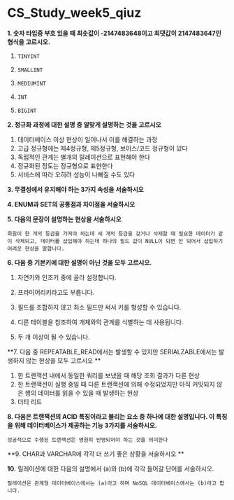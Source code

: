 # CS_Study_week5_qiuz



**1.   숫자 타입중 부호 있을 때 최솟값이 -2147483648이고 최댓값이 2147483647인 형식을 고르시오.**

1. `TINYINT`
2. `SMALLINT`
3. `MEDIUMINT`

4. `INT`

5. `BIGINT`

   

**2.  정규화 과정에 대한 설명 중 알맞게 설명하는 것을 고르시오**

1. 데이터베이스 이상 현상이 일어나서 이를 해결하는 과정
2. 고급 정규형에는 제4정규형, 제5정규형, 보이스/코드 정규형이 있다
3. 독립적인 관계는 별개의 릴레이션으로 표현해야 한다
4. 정규화된 정도는 정규형으로 표현한다
5. 서비스에 따라 오히려 성능이 나빠질 수도 있다



**3. 무결성에서 유지해야 하는 3가지 속성을 서술하시오**



**4. ENUM과 SET의 공통점과 차이점을 서술하시오**



**5. 다음의 문장이 설명하는 현상을 서술하시오**

```
회원이 한 개의 등급을 가져야 하는데 세 개의 등급을 갖거나 삭제할 때 필요한 데이터가 같이 삭제되고, 데이터를 삽입해야 하는데 하나의 필드 값이 NULL이 되면 안 되어서 삽입하기 어려운 현상을 말합니다.
```



**6.  다음 중 기본키에 대한 설명이 아닌 것을  모두 고르시오.**

1. 자연키와 인조키 중에 골라 설정합니다.

2. 프라미어리키라고도 부릅니다.

3. 필드를 조합하지 않고 최소 필드만 써서 키를 형성할 수 있습니다.
4. 디른 테이블을 참조하여 개체와의 관계를 식별하는 데 사용됩니다.
5. 두 개 이상이 될 수 있습니다.



**7. 다음 중 REPEATABLE_READ에서는 발생할 수 있지만 SERIALZABLE에서는 발생하지 않는 현상을 모두 고르시오 **

1. 한 트랜잭션 내에서 동일한 쿼리를 보냈을 때 해당 조회 결과가 다른 현상
2. 한 트랜잭션이 실행 중일 때 다른 트랜잭션에 의해 수정되었지만 아직 커밋되지 않은 행의 데이터를 읽을 수 있을 때 발생하는 현상
3. 더티 리드



**8. 다음은 트랜잭션의 ACID 특징이라고 불리는 요소 중 하나에 대한 설명입니다. 이 특징을 위해 데이터베이스가 제공하는 기능 3가지를 서술하시오.**

```
성공적으로 수행된 트랜잭션은 영원히 반영되어야 하는 것을 의미한다
```



**9. CHAR과 VARCHAR에 각각 더 쓰기 좋은 상황을 서술하시오 **



**10.** 릴레이션에 대한 다음의 설명에서 (a)와 (b)에 각각 들어갈 단어를 서술하시오.

```
릴레이션은 관계형 데이터베이스에서는 (a)라고 하며 NoSQL 데이터베이스에서는 (b)라고 합니다.
```

